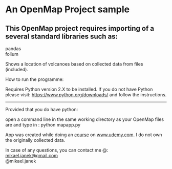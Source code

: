 # An OpenMap Project sample 

##  This OpenMap project requires importing of a several standard libraries such as:<br />
pandas<br />
folium<br />


Shows a location of volcanoes based on collected data from files (included).

How to run the programme:

Requires Python version 2.X to be installed. If you do not have Python please visit: https://www.python.org/downloads/ and follow the instructions.
<hr>
Provided that you do have python:

open a command line in the same working directory as your OpenMap files are and type in : python mapapp.py

App was created while doing an [course](https://www.udemy.com/the-python-mega-course/learn/v4/overview) on www.udemy.com.
I do not own the originally collected data.

In case of any questions, you can contact me @:<br />
mikael.janek@gmail.com<br />
@mikael.janek